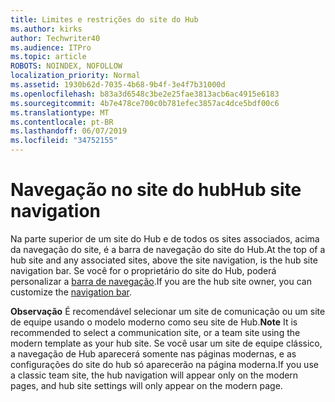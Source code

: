 ```yaml
---
title: Limites e restrições do site do Hub
ms.author: kirks
author: Techwriter40
ms.audience: ITPro
ms.topic: article
ROBOTS: NOINDEX, NOFOLLOW
localization_priority: Normal
ms.assetid: 1930b62d-7035-4b68-9b4f-3e4f7b31000d
ms.openlocfilehash: b83a3d6548c3be2e25fae3813acb6ac4915e6183
ms.sourcegitcommit: 4b7e478ce700c0b781efec3857ac4dce5bdf00c6
ms.translationtype: MT
ms.contentlocale: pt-BR
ms.lasthandoff: 06/07/2019
ms.locfileid: "34752155"
---
```

# <a name="hub-site-navigation"></a><span data-ttu-id="fc3b3-102">Navegação no site do hub</span><span class="sxs-lookup"><span data-stu-id="fc3b3-102">Hub site navigation</span></span>

<span data-ttu-id="fc3b3-103">Na parte superior de um site do Hub e de todos os sites associados, acima da navegação do site, é a barra de navegação do site do Hub.</span><span class="sxs-lookup"><span data-stu-id="fc3b3-103">At the top of a hub site and any associated sites, above the site navigation, is the hub site navigation bar.</span></span> <span data-ttu-id="fc3b3-104">Se você for o proprietário do site do Hub, poderá personalizar a [barra de navegação](https://support.office.com/article/customize-the-navigation-on-your-sharepoint-site-3cd61ae7-a9ed-4e1e-bf6d-4655f0bf25ca#hubnav).</span><span class="sxs-lookup"><span data-stu-id="fc3b3-104">If you are the hub site owner, you can customize the [navigation bar](https://support.office.com/article/customize-the-navigation-on-your-sharepoint-site-3cd61ae7-a9ed-4e1e-bf6d-4655f0bf25ca#hubnav).</span></span> 

<span data-ttu-id="fc3b3-105">**Observação** É recomendável selecionar um site de comunicação ou um site de equipe usando o modelo moderno como seu site de Hub.</span><span class="sxs-lookup"><span data-stu-id="fc3b3-105">**Note** It is recommended to select a communication site, or a team site using the modern template as your hub site.</span></span> <span data-ttu-id="fc3b3-106">Se você usar um site de equipe clássico, a navegação de Hub aparecerá somente nas páginas modernas, e as configurações do site do hub só aparecerão na página moderna.</span><span class="sxs-lookup"><span data-stu-id="fc3b3-106">If you use a classic team site, the hub navigation will appear only on the modern pages, and hub site settings will only appear on the modern page.</span></span> 


